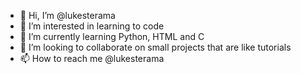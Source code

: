 - 👋 Hi, I’m @lukesterama
- 👀 I’m interested in learning to code
- 🌱 I’m currently learning Python, HTML and C
- 💞️ I’m looking to collaborate on small projects that are like tutorials
- 📫 How to reach me @lukesterama

<!---
lukesterama/lukesterama is a ✨ special ✨ repository because its `README.md` (this file) appears on your GitHub profile.
You can click the Preview link to take a look at your changes.
--->
